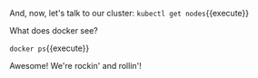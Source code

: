 
And, now, let's talk to our cluster: `kubectl get nodes`{{execute}}

What does docker see?

`docker ps`{{execute}}

Awesome! We're rockin' and rollin'!
